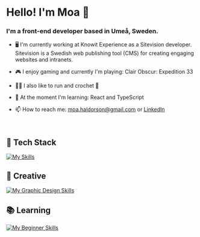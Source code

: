 # Hello! I'm Moa 👋
### I'm a front-end developer based in Umeå, Sweden. 

- 🖥️ I'm currently working at Knowit Experience as a Sitevision developer. Sitevision is a Swedish web publishing tool (CMS) for creating engaging websites and intranets.
  
- 🎮 I enjoy gaming and currently I'm playing: Clair Obscur: Expedition 33
  
- 🏃‍♀️ I also like to run and crochet 🧶
  
- 🌱 At the moment I'm learning: React and TypeScript
  
- 📫 How to reach me: moa.haldorson@gmail.com or [LinkedIn](https://www.linkedin.com/in/moa-haldorson/)

<br>

## 🧩 Tech Stack
[![My Skills](https://skillicons.dev/icons?i=html,css,sass,js,react,jquery,git,github,bitbucket&theme=dark)](https://skillicons.dev) <br>
## 🎨 Creative
[![My Graphic Design Skills](https://skillicons.dev/icons?i=figma&theme=dark)](https://skillicons.dev) <br>
## 📚 Learning
[![My Beginner Skills](https://skillicons.dev/icons?i=react,ts&theme=dark)](https://skillicons.dev) <br>
